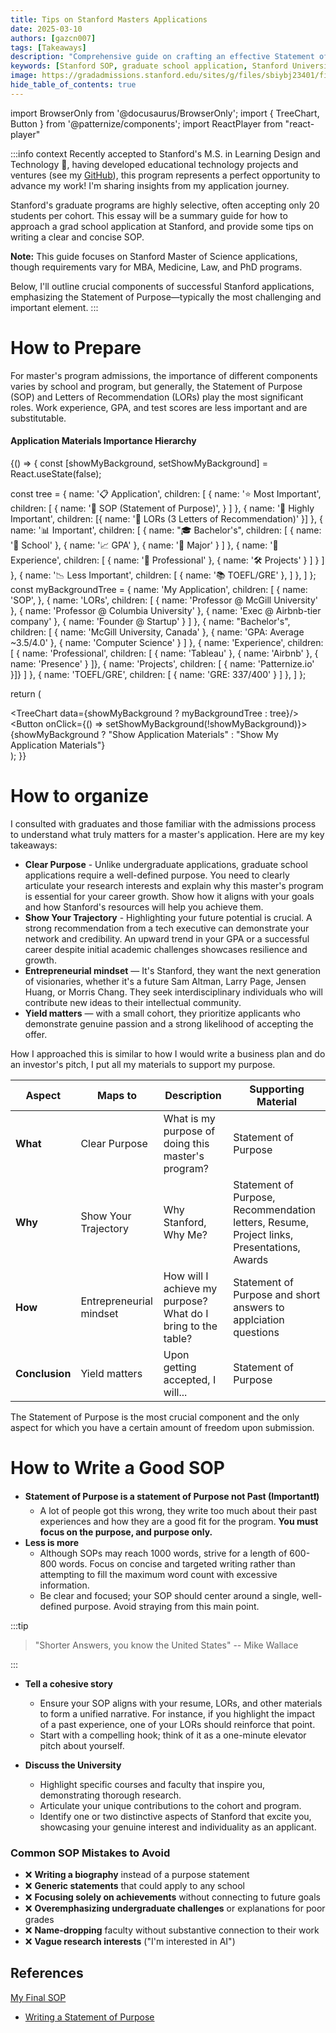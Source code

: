 ```yaml
---
title: Tips on Stanford Masters Applications
date: 2025-03-10
authors: [gazcn007]
tags: [Takeaways]
description: "Comprehensive guide on crafting an effective Statement of Purpose (SOP) for Stanford University graduate programs. Learn expert tips, examples, and strategies to make your application stand out to Stanford's admissions committee."
keywords: [Stanford SOP, graduate school application, Stanford University admissions, statement of purpose examples, masters program application, PhD application tips, Stanford graduate school, how to write SOP, Stanford application guide, graduate admissions]
image: https://gradadmissions.stanford.edu/sites/g/files/sbiybj23401/files/styles/breakpoint_2xl_1x/public/media/image/stanford-palmtrees_0.png.webp?itok=HKjDqToW
hide_table_of_contents: true
---
```

import BrowserOnly from '@docusaurus/BrowserOnly';
import { TreeChart, Button } from '@patternize/components';
import ReactPlayer from "react-player"

:::info context
Recently accepted to Stanford's M.S. in Learning Design and Technology 🎉, having developed educational technology projects and ventures (see my [GitHub](https://github.com/gazcn007)), this program represents a perfect opportunity to advance my work! I'm sharing insights from my application journey. 

Stanford's graduate programs are highly selective, often accepting only 20 students per cohort. This essay will be a summary guide for how to approach a grad school application at Stanford, and provide some tips on writing a clear and concise SOP.

**Note:** This guide focuses on Stanford Master of Science applications, though requirements vary for MBA, Medicine, Law, and PhD programs.

Below, I'll outline crucial components of successful Stanford applications, emphasizing the Statement of Purpose—typically the most challenging and important element.
:::


# How to Prepare

For master's program admissions, the importance of different components varies by school and program, but generally, the Statement of Purpose (SOP) and Letters of Recommendation (LORs) play the most significant roles. Work experience, GPA, and test scores are less important and are substitutable.

#### Application Materials Importance Hierarchy

<BrowserOnly>
{() => {
  const [showMyBackground, setShowMyBackground] = React.useState(false);
  
  const tree = {
    name: '📋 Application',
    children: [
      {
        name: '⭐ Most Important',
        children: [
          {
            name: '📝 SOP (Statement of Purpose)',
          }
        ]
      },
      {
        name: '🔑 Highly Important',
        children: [{ name: '📜 LORs (3 Letters of Recommendation)' }]
      },
      {
        name: '📊 Important',
        children: [
          {
            name: "🎓 Bachelor's",
            children: [
              { name: '🏫 School' },
              { name: '📈 GPA' },
              { name: '📖 Major' }
            ]
          },
          {
            name: '💼 Experience',
            children: [
              { name: '🏢 Professional' },
              { name: '🛠️ Projects' }
            ]
          }
        ]
      },
      {
        name: '📉 Less Important',
        children: [
              { name: '📚 TOEFL/GRE' },
            ]
      },
    ]
  };
  const myBackgroundTree = {
    name: 'My Application',
    children: [
      {
        name: 'SOP',
      },
      {
        name: 'LORs',
        children: [
          { name: 'Professor @ McGill University' },
          { name: 'Professor @ Columbia University' },
          { name: 'Exec @ Airbnb-tier company' },
          { name: 'Founder @ Startup' }
        ]
      },
      {
        name: "Bachelor's",
        children: [
          { name: 'McGill University, Canada' },
          { name: 'GPA: Average ~3.5/4.0' },
          { name: 'Computer Science' }
        ]
      },
      {
        name: 'Experience',
        children: [
          { name: 'Professional', 
            children: [
            { name: 'Tableau' },
            { name: 'Airbnb' },
            { name: 'Presence' }
          ]},
          { name: 'Projects', 
            children: [
            { name: 'Patternize.io' }]}
        ]
      },
      {
        name: 'TOEFL/GRE',
        children: [
          { name: 'GRE: 337/400' }
        ]
      },
    ]
  };
  
  return (
    <div>
      <TreeChart data={showMyBackground ? myBackgroundTree : tree}/>
      <Button onClick={() => setShowMyBackground(!showMyBackground)}>
        {showMyBackground ? "Show Application Materials" : "Show My Application Materials"}
      </Button>
    </div>
  );
}}
</BrowserOnly>
<br/>

<!--truncate-->

# How to organize

I consulted with graduates and those familiar with the admissions process to understand what truly matters for a master's application. Here are my key takeaways:

- **Clear Purpose** - Unlike undergraduate applications, graduate school applications require a well-defined purpose. You need to clearly articulate your research interests and explain why this master's program is essential for your career growth. Show how it aligns with your goals and how Stanford's resources will help you achieve them.
- **Show Your Trajectory** - Highlighting your future potential is crucial. A strong recommendation from a tech executive can demonstrate your network and credibility. An upward trend in your GPA or a successful career despite initial academic challenges showcases resilience and growth.
- **Entrepreneurial mindset** — It's Stanford, they want the next generation of visionaries, whether it's a future Sam Altman, Larry Page, Jensen Huang, or Morris Chang. They seek interdisciplinary individuals who will contribute new ideas to their intellectual community.
- **Yield matters** — with a small cohort, they prioritize applicants who demonstrate genuine passion and a strong likelihood of accepting the offer.


How I approached this is similar to how I would write a business plan and do an investor's pitch, I put all my materials to support my purpose.

| **Aspect**       | **Maps to**                                         | **Description**                                      | **Supporting Material**                             |
|------------------|----------------------------------------------------|------------------------------------------------------|----------------------------------------------------|
| **What**         | Clear Purpose                                      | What is my purpose of doing this master's program?   | Statement of Purpose  |
| **Why**          | Show Your Trajectory                               | Why Stanford, Why Me?                                | Statement of Purpose, Recommendation letters, Resume, Project links, Presentations, Awards   |
| **How**          | Entrepreneurial mindset                            | How will I achieve my purpose? What do I bring to the table? | Statement of Purpose and short answers to applciation questions               |
| **Conclusion**   | Yield matters                                      | Upon getting accepted, I will...                     | Statement of Purpose       |

The Statement of Purpose is the most crucial component and the only aspect for which you have a certain amount of freedom upon submission.

# How to Write a Good SOP
- **Statement of Purpose is a statement of Purpose not Past (Important❗)**
  - A lot of people got this wrong, they write too much about their past experiences and how they are a good fit for the program. **You must focus on the purpose, and purpose only.**
- **Less is more**
  - Although SOPs may reach 1000 words, strive for a length of 600-800 words. Focus on concise and targeted writing rather than attempting to fill the maximum word count with excessive information.
  - Be clear and focused; your SOP should center around a single, well-defined purpose. Avoid straying from this main point.

:::tip
>"Shorter Answers, you know the United States" -- Mike Wallace

<div style={{ position: 'relative', paddingTop: '56.25%' }}>
  <ReactPlayer
    url={require('./wallace.mp4').default}
    controls
    width="100%"
    height="100%"
    style={{ position: 'absolute', top: 0, left: 0 }}
  />
</div>
:::

- **Tell a cohesive story**
  - Ensure your SOP aligns with your resume, LORs, and other materials to form a unified narrative. For instance, if you highlight the impact of a past experience, one of your LORs should reinforce that point.
  - Start with a compelling hook; think of it as a one-minute elevator pitch about yourself.

- **Discuss the University**
  - Highlight specific courses and faculty that inspire you, demonstrating thorough research.
  - Articulate your unique contributions to the cohort and program.
  - Identify one or two distinctive aspects of Stanford that excite you, showcasing your genuine interest and individuality as an applicant.


### Common SOP Mistakes to Avoid
- ❌ **Writing a biography** instead of a purpose statement
- ❌ **Generic statements** that could apply to any school
- ❌ **Focusing solely on achievements** without connecting to future goals
- ❌ **Overemphasizing undergraduate challenges** or explanations for poor grades
- ❌ **Name-dropping** faculty without substantive connection to their work
- ❌ **Vague research interests** ("I'm interested in AI")

## References
[My Final SOP](./SOP.pdf)
- [Writing a Statement of Purpose](https://djunicode.github.io/2018/10/16/writing-a-statement-of-purpose.html)